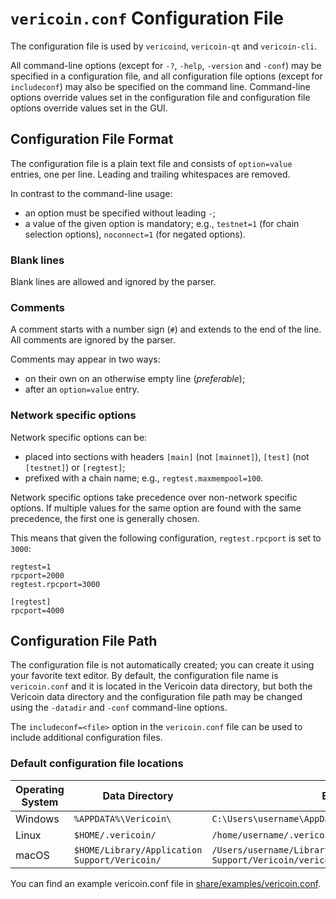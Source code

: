 # `vericoin.conf` Configuration File

The configuration file is used by `vericoind`, `vericoin-qt` and `vericoin-cli`.

All command-line options (except for `-?`, `-help`, `-version` and `-conf`) may be specified in a configuration file, and all configuration file options (except for `includeconf`) may also be specified on the command line. Command-line options override values set in the configuration file and configuration file options override values set in the GUI.

## Configuration File Format

The configuration file is a plain text file and consists of `option=value` entries, one per line. Leading and trailing whitespaces are removed.

In contrast to the command-line usage:
- an option must be specified without leading `-`;
- a value of the given option is mandatory; e.g., `testnet=1` (for chain selection options), `noconnect=1` (for negated options).

### Blank lines

Blank lines are allowed and ignored by the parser.

### Comments

A comment starts with a number sign (`#`) and extends to the end of the line. All comments are ignored by the parser.

Comments may appear in two ways:
- on their own on an otherwise empty line (_preferable_);
- after an `option=value` entry.

### Network specific options

Network specific options can be:
- placed into sections with headers `[main]` (not `[mainnet]`), `[test]` (not `[testnet]`) or `[regtest]`;
- prefixed with a chain name; e.g., `regtest.maxmempool=100`.

Network specific options take precedence over non-network specific options.
If multiple values for the same option are found with the same precedence, the
first one is generally chosen.

This means that given the following configuration, `regtest.rpcport` is set to `3000`:

```
regtest=1
rpcport=2000
regtest.rpcport=3000

[regtest]
rpcport=4000
```

## Configuration File Path

The configuration file is not automatically created; you can create it using your favorite text editor. By default, the configuration file name is `vericoin.conf` and it is located in the Vericoin data directory, but both the Vericoin data directory and the configuration file path may be changed using the `-datadir` and `-conf` command-line options.

The `includeconf=<file>` option in the `vericoin.conf` file can be used to include additional configuration files.

### Default configuration file locations

Operating System | Data Directory | Example Path
-- | -- | --
Windows | `%APPDATA%\Vericoin\` | `C:\Users\username\AppData\Roaming\Vericoin\vericoin.conf`
Linux | `$HOME/.vericoin/` | `/home/username/.vericoin/vericoin.conf`
macOS | `$HOME/Library/Application Support/Vericoin/` | `/Users/username/Library/Application Support/Vericoin/vericoin.conf`

You can find an example vericoin.conf file in [share/examples/vericoin.conf](../share/examples/vericoin.conf).
